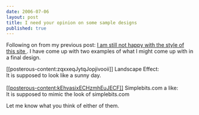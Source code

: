```yaml
--- 
date: 2006-07-06
layout: post
title: I need your opinion on some sample designs
published: true
---
```

Following on from my previous post: <a href="http://www.kinlan.co.uk/2006/07/i-am-still-not-happy-with-style-of.html">I am still not happy with the style of this site </a>. I have come up with two examples of what I might come up with in a final design.<p /><div style="clear: both;">
[[posterous-content:zqxxeqJytqJopjivooii]] Landscape Effect:<br />It is supposed to look like a sunny day.</div><br /><div style="clear: both;">
<a href="http://www.kinlan.co.uk/Concepts/simplebits.png"> [[posterous-content:kEhvasixECHzmhEuJECF]]</a> Simplebits.com a like:<br />It is supposed to mimic the look of simplebits.com</div><p /><div style="clear: both;">Let me know what you think of either of them.</div><div class="blogger-post-footer"><img class="posterous_download_image" src="https://blogger.googleusercontent.com/tracker/8109338-115217692828819877?l=www.kinlan.co.uk%2Findex.html" height="1" alt="" width="1" /></div>
